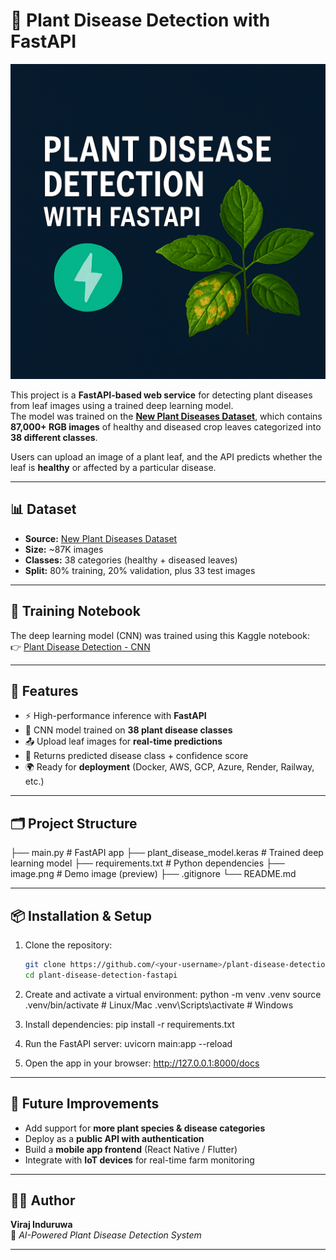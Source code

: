 # 🌿 Plant Disease Detection with FastAPI  

![Plant Disease Detection Demo](image.png)

This project is a **FastAPI-based web service** for detecting plant diseases from leaf images using a trained deep learning model.  
The model was trained on the **[New Plant Diseases Dataset](https://www.kaggle.com/datasets/vipoooool/new-plant-diseases-dataset)**, which contains **87,000+ RGB images** of healthy and diseased crop leaves categorized into **38 different classes**.  

Users can upload an image of a plant leaf, and the API predicts whether the leaf is **healthy** or affected by a particular disease.  

---

## 📊 Dataset  
- **Source:** [New Plant Diseases Dataset](https://www.kaggle.com/datasets/vipoooool/new-plant-diseases-dataset)  
- **Size:** ~87K images  
- **Classes:** 38 categories (healthy + diseased leaves)  
- **Split:** 80% training, 20% validation, plus 33 test images  

---

## 📓 Training Notebook  
The deep learning model (CNN) was trained using this Kaggle notebook:  
👉 [Plant Disease Detection - CNN](https://www.kaggle.com/code/virajinduruwa/plant-disease-detection-cnn)  

---

## 🚀 Features  
- ⚡ High-performance inference with **FastAPI**  
- 🤖 CNN model trained on **38 plant disease classes**  
- 📤 Upload leaf images for **real-time predictions**  
- 🧾 Returns predicted disease class + confidence score  
- 🌍 Ready for **deployment** (Docker, AWS, GCP, Azure, Render, Railway, etc.)  

---

## 🗂️ Project Structure  

├── main.py # FastAPI app
├── plant_disease_model.keras # Trained deep learning model
├── requirements.txt # Python dependencies
├── image.png # Demo image (preview)
├── .gitignore
└── README.md

---

## 📦 Installation & Setup  

1. Clone the repository:  
   ```bash
   git clone https://github.com/<your-username>/plant-disease-detection-fastapi.git
   cd plant-disease-detection-fastapi
   
2. Create and activate a virtual environment:
   python -m venv .venv
   source .venv/bin/activate   # Linux/Mac
   .venv\Scripts\activate      # Windows                                                                                

4. Install dependencies:
   pip install -r requirements.txt

6. Run the FastAPI server:
   uvicorn main:app --reload

7. Open the app in your browser:
   http://127.0.0.1:8000/docs

---

## 🔮 Future Improvements  

- Add support for **more plant species & disease categories**  
- Deploy as a **public API with authentication**  
- Build a **mobile app frontend** (React Native / Flutter)  
- Integrate with **IoT devices** for real-time farm monitoring  

---

## 👨‍💻 Author  

**Viraj Induruwa**  
📌 *AI-Powered Plant Disease Detection System*  

---
